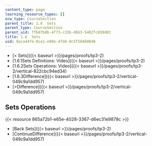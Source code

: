 ```yaml
---
content_type: page
learning_resource_types: []
ocw_type: CourseSection
parent_title: 1.6  Sets
parent_type: CourseSection
parent_uid: ffb87b8b-4f73-c33b-d6b3-5402fc830d03
title: 1.6  Sets
uid: 9acad4fe-0ca1-e09e-47dd-0c5f58460040
---
```


*   [\< Sets]({{< baseurl >}}/pages/proofs/tp3-2)
*   [1.6.1Sets Definitions: Video]({{< baseurl >}}/pages/proofs/tp3-2)
*   [1.6.2Sets Operations: Video]({{< baseurl >}}/pages/proofs/tp3-2/vertical-822cbc94ed34)
*   [1.6.3Difference]({{< baseurl >}}/pages/proofs/tp3-2/vertical-049c9a1dd957)
*   [\>Difference]({{< baseurl >}}/pages/proofs/tp3-2/vertical-049c9a1dd957)

Sets Operations
---------------

{{< resource 865a72b1-e65e-4028-3367-d6ec31e9878c >}}

*   [Back Sets]({{< baseurl >}}/pages/proofs/tp3-2)
*   [ContinueDifference]({{< baseurl >}}/pages/proofs/tp3-2/vertical-049c9a1dd957)